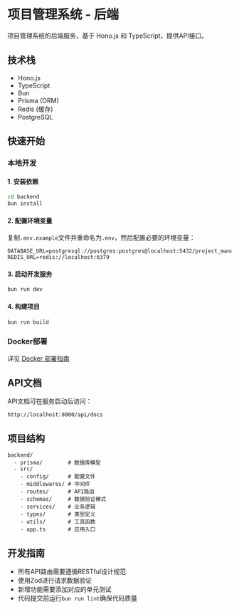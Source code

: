 # 项目管理系统 - 后端

项目管理系统的后端服务，基于 Hono.js 和 TypeScript，提供API接口。

## 技术栈

- Hono.js
- TypeScript
- Bun
- Prisma (ORM)
- Redis (缓存)
- PostgreSQL

## 快速开始

### 本地开发

#### 1. 安装依赖

```bash
cd backend
bun install
```

#### 2. 配置环境变量

复制`.env.example`文件并重命名为`.env`，然后配置必要的环境变量：

```
DATABASE_URL=postgresql://postgres:postgres@localhost:5432/project_management
REDIS_URL=redis://localhost:6379
```

#### 3. 启动开发服务

```bash
bun run dev
```

#### 4. 构建项目

```bash
bun run build
```

### Docker部署

详见 [Docker 部署指南](DOCKER.md)

## API文档

API文档可在服务启动后访问：

```
http://localhost:8000/api/docs
```

## 项目结构

```
backend/
  - prisma/        # 数据库模型
  - src/
    - config/      # 配置文件
    - middlewares/ # 中间件
    - routes/      # API路由
    - schemas/     # 数据验证模式
    - services/    # 业务逻辑
    - types/       # 类型定义
    - utils/       # 工具函数
    - app.ts       # 应用入口
```

## 开发指南

- 所有API路由需要遵循RESTful设计规范
- 使用Zod进行请求数据验证
- 新增功能需要添加对应的单元测试
- 代码提交前运行`bun run lint`确保代码质量
